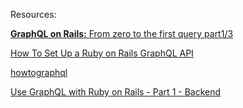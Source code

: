 Resources:

[**GraphQL on Rails:** From zero to the first query part1/3](https://evilmartians.com/chronicles/graphql-on-rails-1-from-zero-to-the-first-query)

[How To Set Up a Ruby on Rails GraphQL API](https://www.digitalocean.com/community/tutorials/how-to-set-up-a-ruby-on-rails-graphql-api)

[howtographql](https://www.howtographql.com/basics/0-introduction/)

[Use GraphQL with Ruby on Rails - Part 1 - Backend](https://www.youtube.com/watch?v=kSlJH3hrV58&t=310s)
